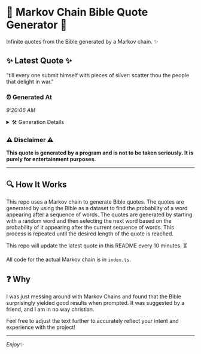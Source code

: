 # 📖 Markov Chain Bible Quote Generator 📖

Infinite quotes from the Bible generated by a Markov chain. ✨

## ✨ Latest Quote ✨
"till every one submit himself with pieces of silver: scatter thou the people that delight in war."

### ⏰ Generated At
*9:20:06 AM*

<details>
    <summary>🛠️ Generation Details</summary>
    <p>
        <strong>🌱 Seed:</strong> till<br>
        <strong>🔄 Iterations:</strong> 16<br>
        <strong>📜 Context History:</strong><br>[ till ]: every<br>[ till, every ]: one<br>[ till, every, one ]: submit<br>[ till, every, one, submit ]: himself<br>[ till, every, one, submit, himself ]: with<br>[ till, every, one, submit, himself, with ]: pieces<br>[ every, one, submit, himself, with, pieces ]: of<br>[ one, submit, himself, with, pieces, of ]: silver:<br>[ submit, himself, with, pieces, of, silver: ]: scatter<br>[ himself, with, pieces, of, silver:, scatter ]: thou<br>[ with, pieces, of, silver:, scatter, thou ]: the<br>[ pieces, of, silver:, scatter, thou, the ]: people<br>[ of, silver:, scatter, thou, the, people ]: that<br>[ silver:, scatter, thou, the, people, that ]: delight<br>[ scatter, thou, the, people, that, delight ]: in<br>[ thou, the, people, that, delight, in ]: war.<br>
    </p>
</details>

### ⚠️ Disclaimer ⚠️
**This quote is generated by a program and is not to be taken seriously. It is purely for entertainment purposes.**

---

## 🔍 How It Works

This repo uses a Markov chain to generate Bible quotes. The quotes are generated by using the Bible as a dataset to find the probability of a word appearing after a sequence of words. The quotes are generated by starting with a random word and then selecting the next word based on the probability of it appearing after the current sequence of words. This process is repeated until the desired length of the quote is reached.

This repo will update the latest quote in this README every 10 minutes. ⏳

All code for the actual Markov chain is in `index.ts`.

## ❓ Why

I was just messing around with Markov Chains and found that the Bible surprisingly yielded good results when prompted. 
It was suggested by a friend, and I am in no way christian.

Feel free to adjust the text further to accurately reflect your intent and experience with the project!

---

*Enjoy*✨
